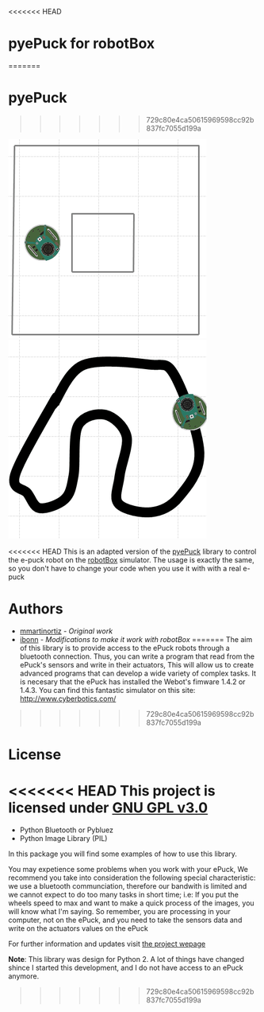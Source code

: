 <<<<<<< HEAD
# pyePuck for robotBox
=======
# pyePuck
>>>>>>> 729c80e4ca50615969598cc92b837fc7055d199a

![Braitenberg example](images/braitenberg.gif)
![Line follower example](images/line_follower.gif)

<<<<<<< HEAD
This is an adapted version of the [pyePuck](https://github.com/mmartinortiz/pyePuck) library to control the e-puck robot
on the [robotBox](https://github.com/ibonn/robotBox) simulator.
The usage is exactly the same, so you don't have to change your code when you use it with with a real e-puck

# Authors
* [mmartinortiz](https://github.com/mmartinortiz/) - _Original work_
* [ibonn](https://github.com/ibonn/) - _Modifications to make it work with robotBox_
=======
The aim of this library is to provide access to the ePuck robots
through a bluetooth connection. Thus, you can write a program that 
read from the ePuck's sensors and write in their actuators, This 
will allow us to create advanced programs that can develop a wide 
variety of complex tasks. It is necesary that the ePuck has installed 
the Webot's fimware 1.4.2 or 1.4.3. You can find this fantastic 
simulator on this site: http://www.cyberbotics.com/
>>>>>>> 729c80e4ca50615969598cc92b837fc7055d199a

# License

<<<<<<< HEAD
This project is licensed under [GNU GPL v3.0](LICENSE)
=======
- Python Bluetooth or Pybluez
- Python Image Library (PIL)

In this package you will find some examples of how to use this library.

You may expetience some problems when you work with your ePuck, We 
recommend you take into consideration the following special 
characteristic: we use a bluetooth communciation, therefore our bandwith 
is limited and we cannot expect to do too many tasks in short 
time; i.e:  If you put the wheels speed to max and want 
to make a quick process of the images, you will know what I'm saying. 
So remember, you are processing in your computer, not on the ePuck, 
and you need to take the sensors data and write on the actuators 
values on the ePuck

For further information and updates visit [the project wepage](https://blog.martinortiz.eu/projects/epuck-robot-libraries-for-teleoperation/)

**Note**: This library was design for Python 2. A lot of things have changed shince I started this development, and I do not have access to an ePuck anymore. 
>>>>>>> 729c80e4ca50615969598cc92b837fc7055d199a
